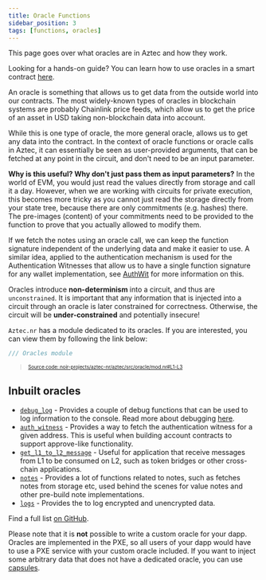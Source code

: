 ```yaml
---
title: Oracle Functions
sidebar_position: 3
tags: [functions, oracles]
---
```


This page goes over what oracles are in Aztec and how they work.

Looking for a hands-on guide? You can learn how to use oracles in a smart contract [here](../../../developers/guides/smart_contracts/writing_contracts/how_to_use_capsules.md).

An oracle is something that allows us to get data from the outside world into our contracts. The most widely-known types of oracles in blockchain systems are probably Chainlink price feeds, which allow us to get the price of an asset in USD taking non-blockchain data into account.

While this is one type of oracle, the more general oracle, allows us to get any data into the contract. In the context of oracle functions or oracle calls in Aztec, it can essentially be seen as user-provided arguments, that can be fetched at any point in the circuit, and don't need to be an input parameter.

**Why is this useful? Why don't just pass them as input parameters?**
In the world of EVM, you would just read the values directly from storage and call it a day. However, when we are working with circuits for private execution, this becomes more tricky as you cannot just read the storage directly from your state tree, because there are only commitments (e.g. hashes) there. The pre-images (content) of your commitments need to be provided to the function to prove that you actually allowed to modify them.

If we fetch the notes using an oracle call, we can keep the function signature independent of the underlying data and make it easier to use. A similar idea, applied to the authentication mechanism is used for the Authentication Witnesses that allow us to have a single function signature for any wallet implementation, see [AuthWit](../../concepts/advanced/authwit.md) for more information on this.

Oracles introduce **non-determinism** into a circuit, and thus are `unconstrained`. It is important that any information that is injected into a circuit through an oracle is later constrained for correctness. Otherwise, the circuit will be **under-constrained** and potentially insecure!

`Aztec.nr` has a module dedicated to its oracles. If you are interested, you can view them by following the link below:
```rust title="oracles-module" showLineNumbers
/// Oracles module
```
> <sup><sub><a href="https://github.com/AztecProtocol/aztec-packages/blob/v0.88.0/noir-projects/aztec-nr/aztec/src/oracle/mod.nr#L1-L3" target="_blank" rel="noopener noreferrer">Source code: noir-projects/aztec-nr/aztec/src/oracle/mod.nr#L1-L3</a></sub></sup>


## Inbuilt oracles

- [`debug_log`](https://github.com/AztecProtocol/aztec-packages/blob/master/noir-projects/aztec-nr/aztec/src/oracle/debug_log.nr) - Provides a couple of debug functions that can be used to log information to the console. Read more about debugging [here](../../../developers/reference/debugging/index.md).
- [`auth_witness`](https://github.com/AztecProtocol/aztec-packages/blob/master/noir-projects/aztec-nr/authwit/src/auth_witness.nr) - Provides a way to fetch the authentication witness for a given address. This is useful when building account contracts to support approve-like functionality.
- [`get_l1_to_l2_message`](https://github.com/AztecProtocol/aztec-packages/blob/master/noir-projects/aztec-nr/aztec/src/oracle/get_l1_to_l2_message.nr) - Useful for application that receive messages from L1 to be consumed on L2, such as token bridges or other cross-chain applications.
- [`notes`](https://github.com/AztecProtocol/aztec-packages/blob/master/noir-projects/aztec-nr/aztec/src/oracle/notes.nr) - Provides a lot of functions related to notes, such as fetches notes from storage etc, used behind the scenes for value notes and other pre-build note implementations.
- [`logs`](https://github.com/AztecProtocol/aztec-packages/blob/master/noir-projects/aztec-nr/aztec/src/oracle/logs.nr) - Provides the to log encrypted and unencrypted data.

Find a full list [on GitHub](https://github.com/AztecProtocol/aztec-packages/tree/master/noir-projects/aztec-nr/aztec/src/oracle).

Please note that it is **not** possible to write a custom oracle for your dapp. Oracles are implemented in the PXE, so all users of your dapp would have to use a PXE service with your custom oracle included. If you want to inject some arbitrary data that does not have a dedicated oracle, you can use [capsules](../../../developers/guides/smart_contracts/writing_contracts/how_to_use_capsules.md).
